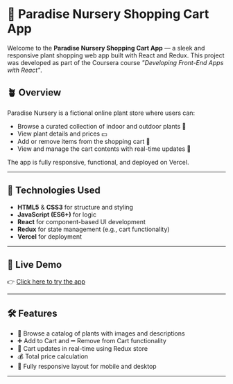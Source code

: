 # 🌿 Paradise Nursery Shopping Cart App

Welcome to the **Paradise Nursery Shopping Cart App** — a sleek and responsive plant shopping web app built with React and Redux. This project was developed as part of the Coursera course _"Developing Front-End Apps with React"_.

## 🪴 Overview

Paradise Nursery is a fictional online plant store where users can:

- Browse a curated collection of indoor and outdoor plants 🌱
- View plant details and prices 💵
- Add or remove items from the shopping cart 🛒
- View and manage the cart contents with real-time updates 🔄

The app is fully responsive, functional, and deployed on Vercel.

---

## 🔧 Technologies Used

- **HTML5** & **CSS3** for structure and styling
- **JavaScript (ES6+)** for logic
- **React** for component-based UI development
- **Redux** for state management (e.g., cart functionality)
- **Vercel** for deployment

---

## 🚀 Live Demo

👉 [Click here to try the app](https://paradise-nursery-shopping-cart-app-alpha.vercel.app/)  


---

## 🛠️ Features

- 🌼 Browse a catalog of plants with images and descriptions
- ➕ Add to Cart and ➖ Remove from Cart functionality
- 🛒 Cart updates in real-time using Redux store
- 💰 Total price calculation
- 📱 Fully responsive layout for mobile and desktop

---
